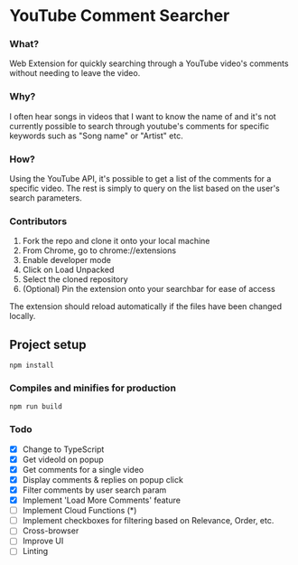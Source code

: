 # YouTube Comment Searcher

### What?

Web Extension for quickly searching through a YouTube video\'s comments without needing to leave the video.

### Why?

I often hear songs in videos that I want to know the name of and it's not currently possible to search through youtube's comments for specific keywords such as "Song name" or "Artist" etc.

### How?

Using the YouTube API, it\'s possible to get a list of the comments for a specific video. The rest is simply to query on the list based on the user\'s search parameters.


### Contributors

1. Fork the repo and clone it onto your local machine
2. From Chrome, go to chrome://extensions
3. Enable developer mode
4. Click on Load Unpacked
5. Select the cloned repository
6. (Optional) Pin the extension onto your searchbar for ease of access

The extension should reload automatically if the files have been changed locally.

## Project setup
```
npm install
```

### Compiles and minifies for production
```
npm run build
```


### Todo

- [X] Change to TypeScript
- [X] Get videoId on popup
- [X] Get comments for a single video
- [X] Display comments & replies on popup click
- [X] Filter comments by user search param
- [X] Implement 'Load More Comments' feature
- [ ] Implement Cloud Functions (*)
- [ ] Implement checkboxes for filtering based on Relevance, Order, etc.
- [ ] Cross-browser
- [ ] Improve UI
- [ ] Linting